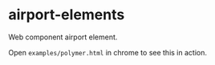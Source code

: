 airport-elements
================

Web component airport element.

Open `examples/polymer.html` in chrome to see this in action.
